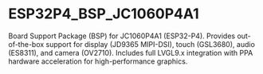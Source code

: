 # ESP32P4_BSP_JC1060P4A1
Board Support Package (BSP) for JC1060P4A1 (ESP32-P4). Provides out-of-the-box support for display (JD9365 MIPI-DSI), touch (GSL3680), audio (ES8311), and camera (OV2710). Includes full LVGL9.x integration with PPA hardware acceleration for high-performance graphics.
